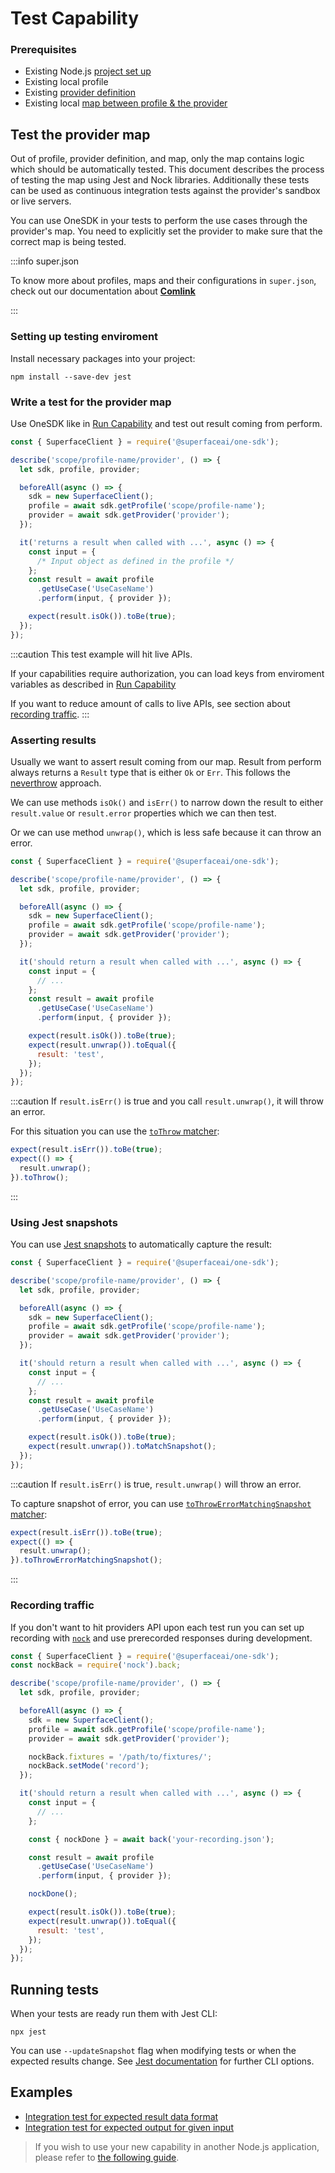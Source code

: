 # Test Capability

### Prerequisites

- Existing Node.js [project set up](./setup-the-environment.md)
- Existing local profile
- Existing [provider definition](./add-new-provider.md)
- Existing local [map between profile & the provider](./map-capability-to-provider.md)

## Test the provider map

Out of profile, provider definition, and map, only the map contains logic which should be automatically tested. This document describes the process of testing the map using Jest and Nock libraries. Additionally these tests can be used as continuous integration tests against the provider's sandbox or live servers.

You can use OneSDK in your tests to perform the use cases through the provider's map. You need to explicitly set the provider to make sure that the correct map is being tested.

:::info super.json

To know more about profiles, maps and their configurations in `super.json`, check out our documentation about **[Comlink](/comlink)**

:::

### Setting up testing enviroment

Install necessary packages into your project:

```shell
npm install --save-dev jest
```

### Write a test for the provider map

Use OneSDK like in [Run Capability](./run-capability#write-node.js-app) and test out result coming from perform.

```javascript title="profile.provider.test.js"
const { SuperfaceClient } = require('@superfaceai/one-sdk');

describe('scope/profile-name/provider', () => {
  let sdk, profile, provider;

  beforeAll(async () => {
    sdk = new SuperfaceClient();
    profile = await sdk.getProfile('scope/profile-name');
    provider = await sdk.getProvider('provider');
  });

  it('returns a result when called with ...', async () => {
    const input = {
      /* Input object as defined in the profile */
    };
    const result = await profile
      .getUseCase('UseCaseName')
      .perform(input, { provider });

    expect(result.isOk()).toBe(true);
  });
});
```

:::caution
This test example will hit live APIs.

If your capabilities require authorization, you can load keys from enviroment variables as described in [Run Capability](./run-capability#set-environment-variables)

If you want to reduce amount of calls to live APIs, see section about [recording traffic](#recording-traffic).
:::

### Asserting results

Usually we want to assert result coming from our map. Result from perform always returns a `Result` type that is either `Ok` or `Err`. This follows the [neverthrow](https://github.com/supermacro/neverthrow) approach.

We can use methods `isOk()` and `isErr()` to narrow down the result to either `result.value` or `result.error` properties which we can then test.

Or we can use method `unwrap()`, which is less safe because it can throw an error.

```javascript title="profile.provider.test.js" {21-24}
const { SuperfaceClient } = require('@superfaceai/one-sdk');

describe('scope/profile-name/provider', () => {
  let sdk, profile, provider;

  beforeAll(async () => {
    sdk = new SuperfaceClient();
    profile = await sdk.getProfile('scope/profile-name');
    provider = await sdk.getProvider('provider');
  });

  it('should return a result when called with ...', async () => {
    const input = {
      // ...
    };
    const result = await profile
      .getUseCase('UseCaseName')
      .perform(input, { provider });

    expect(result.isOk()).toBe(true);
    expect(result.unwrap()).toEqual({
      result: 'test',
    });
  });
});
```

:::caution
If `result.isErr()` is true and you call `result.unwrap()`, it will throw an error.

For this situation you can use the [`toThrow` matcher](https://jestjs.io/docs/expect#tothrowerror):

```javascript
expect(result.isErr()).toBe(true);
expect(() => {
  result.unwrap();
}).toThrow();
```

:::

### Using Jest snapshots

You can use [Jest snapshots](https://jestjs.io/docs/snapshot-testing) to automatically capture the result:

```javascript title="profile.provider.test.js" {21-22}
const { SuperfaceClient } = require('@superfaceai/one-sdk');

describe('scope/profile-name/provider', () => {
  let sdk, profile, provider;

  beforeAll(async () => {
    sdk = new SuperfaceClient();
    profile = await sdk.getProfile('scope/profile-name');
    provider = await sdk.getProvider('provider');
  });

  it('should return a result when called with ...', async () => {
    const input = {
      // ...
    };
    const result = await profile
      .getUseCase('UseCaseName')
      .perform(input, { provider });

    expect(result.isOk()).toBe(true);
    expect(result.unwrap()).toMatchSnapshot();
  });
});
```

:::caution
If `result.isErr()` is true, `result.unwrap()` will throw an error.

To capture snapshot of error, you can use [`toThrowErrorMatchingSnapshot` matcher](https://jestjs.io/docs/expect#tothrowerrormatchingsnapshothint):

```javascript
expect(result.isErr()).toBe(true);
expect(() => {
  result.unwrap();
}).toThrowErrorMatchingSnapshot();
```

:::

<!--
Commented out for now, will investigate more about error format.

:::caution
Be aware that `result.error` might contain timestamp and you have to omit it before storing snapshot of it.
::: -->

### Recording traffic

If you don't want to hit providers API upon each test run you can set up recording with [`nock`](https://github.com/nock) and use prerecorded responses during development.

```javascript title="profile.provider.test.js" {2,12-13,21,27}
const { SuperfaceClient } = require('@superfaceai/one-sdk');
const nockBack = require('nock').back;

describe('scope/profile-name/provider', () => {
  let sdk, profile, provider;

  beforeAll(async () => {
    sdk = new SuperfaceClient();
    profile = await sdk.getProfile('scope/profile-name');
    provider = await sdk.getProvider('provider');

    nockBack.fixtures = '/path/to/fixtures/';
    nockBack.setMode('record');
  });

  it('should return a result when called with ...', async () => {
    const input = {
      // ...
    };

    const { nockDone } = await back('your-recording.json');

    const result = await profile
      .getUseCase('UseCaseName')
      .perform(input, { provider });

    nockDone();

    expect(result.isOk()).toBe(true);
    expect(result.unwrap()).toEqual({
      result: 'test',
    });
  });
});
```

<!-- ## Use Superface testing library {#testing-lib}

To make it easier you can write your tests with class `TestConfig` from testing library `@superfaceai/testing-lib`.

```javascript title="profile.provider.test.js" {1,4,7-13,15-22,26,34-35}
const { TestConfig } = require('@superfaceai/testing-lib');

describe('scope/profile-name/provider', () => {
  let testConfig;

  beforeAll(() => {
    testConfig = new TestConfig({
      profile: 'scope/profile-name',
      provider: 'provider',
      useCase: 'first-usecase',
    });

    testConfig.record({ path: 'src' });
  });

  afterAll(async () => {
    await testConfig.endRecording();
  });

  it('should return a result when called with ...', async () => {
    const input = {
      // ...
    };

    await expect(testConfig.test()).resolves.not.toThrow();
    await expect(testConfig.run(input)).resolves.toMatchSnapshot();
  });
});
```

:::info
Some implementations of `TestConfig` class might change in future.

check out `@superfaceai/testing-lib` [on Github](https://github.com/superfaceai/testing-lib)
:::

### Setting up your Superface configuration {#setup-superface-config}

To test provider map, you have to create necessary components, such as profile, provider and usecase which are esential to perform your usecase. Superface testing library enables to setup these components in multiple ways.

Configuration itself can be represented either with corresponding instances or as string representation of corresponding instances. In example above, we use configuration with string representation of profile, provider and usecase, but we could also pass already created instances into `TestConfig` instance and work with those.

```javascript
const testConfig = new TestConfig({
  profile: 'scope/profile-name',
  provider: 'provider',
});
```

```javascript
const client = new SuperfaceClient();
const testConfig = new TestConfig({
  client,
  profile: client.getProfile('scope/profile-name'),
  provider: client.getProvider('provider'),
});
```

```javascript
const testConfig = new TestConfig({});
testConfig.setup({
  profile: 'scope/profile-name',
  provider: 'provider',
});
```

:::info mutation of Configuration
Setting up Superface configuration can be done in constructor of `TestConfig`, in method `setup` or in method `test`. Note that configuration is mutated in each one, so when configuration gets changed in `setup` or `test` it will stay that way until you change it again.
:::

### Testing your configuration

To test your capabilities, you can use two methods from `TestConfig` class: `test()` and `run()`.

Method `test()` checks whether your configuration is valid. To have valid configuration, your profile, provider and usecase have to be defined in your instance of `TestConfig`. You can also enter your superface configuration here if you didn't specify it yet.

```javascript
await expect(testConfig.test()).resolves.not.toThrow();

// or

await expect(testConfig.test({ useCase: 'UseCaseName' }).resolves.not.toThrow();
```

Method `run(input)` checks that perform runs successfully and that it always returns value or error. It requires one parameter, which is `input` based on your usecase.

```javascript
const input = {
  // ...
};

await expect(testConfig.run(input)).resolves.toMatchSnapshot();
```

:::info
In the example above, we're using jest matcher `.toMatchSnapshot()` because in method `run()` error timestamps are already omitted.
:::info

### Recording

To use recording of traffic as we described before in [recording traffic](#recording-traffic) capitol with Superface testing library, you can use `TestConfig` to leverage `nock.back`, `rec` and `play` within its methods.

#### Setting up NockConfig

If you want to set up where will recordings and fixtures resides, you can enter `nockConfig` accross methods such as `setupNockBack`, `record`, `endRecording` and use different configurations across tests.

```javascript
const testConfig = new TestConfig(
  {},
  {
    path: 'src',
    dir: 'some/dir',
    fixture: 'test',
    mode: 'record',
    hideHeaders: true,
    update: true,
  }
);
```

:::info
To record with `nock.back` support and playback system, you have to set up `nock.back.fixtures` with `setupNockBack()`, to record with `nock.recorder.rec()` you only have to enter your configuration as second parameter when constructing `TestConfig`.
:::

#### `nock.recorder.rec()` recording

- `record()` starts recording or loads fixture based on fixture path
- `endRecording()` if fixture does not exist, it stores recording to fixture path - this also calls `nock.restore()`

```javascript
const testConfig = new TestConfig({});

testConfig.record({
  path: 'src',
  fixture: 'my-fixture',
  update: true,
  hideHeaders: true,
});

// ... performs

await testConfig.endRecording();
```

:::caution
You can also set up `nockConfig` in `endRecording()` method, but `hideHeaders` option have to be set up in `record` or `TestConfig` constructor.
:::

#### `nock.back` recording

- `setupNockBack()` sets up path to recording fixtures and mode of recording
- `nockBackRecord()` starts recording
- `endNockRecording()` ends recording - this also calls `nock.restore()`

:::info
Currently this approach does not support updating fixtures or hiding headers.
:::

```javascript
const testConfig = new TestConfig({});

testConfig.setupNockBack({
  path: 'src',
  fixture: 'nockBackTest',
  mode: 'record',
});
testConfig.nockBackRecord();

// ... performs

testConfig.endNockBackRecord();
```

## Generating tests with Superface CLI

To be added

### Setting up test configuration file {#set-test-configuration-file}

To be added -->

## Running tests

When your tests are ready run them with Jest CLI:

```shel
npx jest
```

You can use `--updateSnapshot` flag when modifying tests or when the expected results change. See [Jest documentation](https://jestjs.io/docs/cli) for further CLI options.

## Examples

- [Integration test for expected result data format](https://github.com/superfaceai/station/blob/main/capabilities/communication/send-message/maps/slack.test.ts)
- [Integration test for expected output for given input](https://github.com/superfaceai/station/blob/main/capabilities/address/clean-address/maps/smartystreets.test.ts)

> If you wish to use your new capability in another Node.js application, please refer to [the following guide](./run-capability.md).
